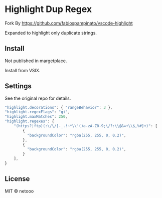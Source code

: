 # Highlight Dup Regex

Fork By https://github.com/fabiospampinato/vscode-highlight

Expanded to highlight only duplicate strings.

## Install

Not published in margetplace.

Install from VSIX.

## Settings

See the original repo for details.

```js
"highlight.decorations": { "rangeBehavior": 3 },
"highlight.regexFlags": "gi",
"highlight.maxMatches": 250,
"highlight.regexes": {
    "(https?|ftp)(:\/\/[-_.!~*\\'()a-zA-Z0-9;\/?:\\@&=+\\$,%#]+)": [
        {
          "backgroundColor": "rgba(255, 255, 0, 0.2)",
        },
        {
          "backgroundColor": "rgba(255, 255, 0, 0.2)",
        }
    ],
}
```

## License

MIT © netooo
